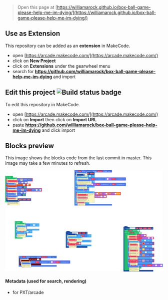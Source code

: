  


> Open this page at [https://williamarock.github.io/box-ball-game-please-help-me-im-dying/](https://williamarock.github.io/box-ball-game-please-help-me-im-dying/)

## Use as Extension

This repository can be added as an **extension** in MakeCode.

* open [https://arcade.makecode.com/](https://arcade.makecode.com/)
* click on **New Project**
* click on **Extensions** under the gearwheel menu
* search for **https://github.com/williamarock/box-ball-game-please-help-me-im-dying** and import

## Edit this project ![Build status badge](https://github.com/williamarock/box-ball-game-please-help-me-im-dying/workflows/MakeCode/badge.svg)

To edit this repository in MakeCode.

* open [https://arcade.makecode.com/](https://arcade.makecode.com/)
* click on **Import** then click on **Import URL**
* paste **https://github.com/williamarock/box-ball-game-please-help-me-im-dying** and click import

## Blocks preview

This image shows the blocks code from the last commit in master.
This image may take a few minutes to refresh.

![A rendered view of the blocks](https://github.com/williamarock/box-ball-game-please-help-me-im-dying/raw/master/.github/makecode/blocks.png)

#### Metadata (used for search, rendering)

* for PXT/arcade
<script src="https://makecode.com/gh-pages-embed.js"></script><script>makeCodeRender("{{ site.makecode.home_url }}", "{{ site.github.owner_name }}/{{ site.github.repository_name }}");</script>
